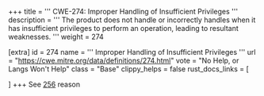 +++
title = '''
CWE-274: Improper Handling of Insufficient Privileges
'''
description	= '''
The product does not handle or incorrectly handles when it has insufficient privileges to perform an operation, leading to resultant weaknesses.
'''
weight = 274

[extra]
id = 274
name = '''
Improper Handling of Insufficient Privileges
'''
url = "https://cwe.mitre.org/data/definitions/274.html"
vote = "No Help, or Langs Won't Help"
class = "Base"
clippy_helps = false
rust_docs_links = [

]
+++
See [256](/rust-are-we-secure-yet/cwes/cwe-256) reason
